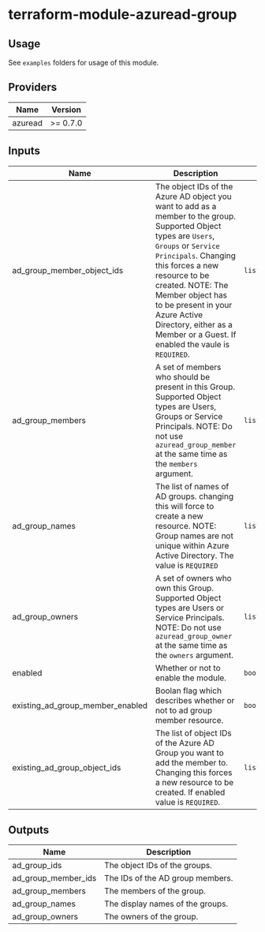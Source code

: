 # terraform-module-azuread-group

## Usage
See `examples` folders for usage of this module.

<!-- BEGINNING OF PRE-COMMIT-TERRAFORM DOCS HOOK -->
## Providers

| Name | Version |
|------|---------|
| azuread | >= 0.7.0 |

## Inputs

| Name | Description | Type | Default | Required |
|------|-------------|------|---------|:-----:|
| ad\_group\_member\_object\_ids | The object IDs of the Azure AD object you want to add as a member to the group. Supported Object types are `Users`, `Groups` or `Service Principals`. Changing this forces a new resource to be created. NOTE: The Member object has to be present in your Azure Active Directory, either as a Member or a Guest. If enabled the vaule is `REQUIRED`. | `list(string)` | <pre>[<br>  ""<br>]</pre> | no |
| ad\_group\_members | A set of members who should be present in this Group. Supported Object types are Users, Groups or Service Principals. NOTE: Do not use `azuread_group_member` at the same time as the `members` argument. | `list(list(string))` | <pre>[<br>  null<br>]</pre> | no |
| ad\_group\_names | The list of names of AD groups. changing this will force to create a new resource. NOTE: Group names are not unique within Azure Active Directory. The value is `REQUIRED` | `list(string)` | <pre>[<br>  ""<br>]</pre> | no |
| ad\_group\_owners | A set of owners who own this Group. Supported Object types are Users or Service Principals. NOTE: Do not use `azuread_group_owner` at the same time as the `owners` argument. | `list(list(string))` | <pre>[<br>  null<br>]</pre> | no |
| enabled | Whether or not to enable the module. | `bool` | `true` | no |
| existing\_ad\_group\_member\_enabled | Boolan flag which describes whether or not to ad group member resource. | `bool` | `false` | no |
| existing\_ad\_group\_object\_ids | The list of object IDs of the Azure AD Group you want to add the member to. Changing this forces a new resource to be created. If enabled value is `REQUIRED`. | `list(string)` | <pre>[<br>  ""<br>]</pre> | no |

## Outputs

| Name | Description |
|------|-------------|
| ad\_group\_ids | The object IDs of the groups. |
| ad\_group\_member\_ids | The IDs of the AD group members. |
| ad\_group\_members | The members of the group. |
| ad\_group\_names | The display names of the groups. |
| ad\_group\_owners | The owners of the group. |

<!-- END OF PRE-COMMIT-TERRAFORM DOCS HOOK -->
